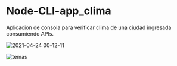 # Node-CLI-app_clima

Aplicacion de consola para verificar clima de una ciudad ingresada consumiendo APIs.

![2021-04-24 00-12-11](https://user-images.githubusercontent.com/53352272/115945466-59943e00-a492-11eb-85b6-0113a6712928.gif)

![temas](https://user-images.githubusercontent.com/53352272/115945478-67e25a00-a492-11eb-856c-f5200c2fe3a4.jpg)
